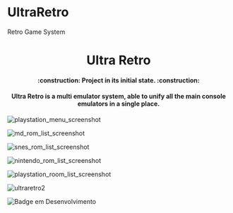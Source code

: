 # UltraRetro
Retro Game System
<h1 align="center"> Ultra Retro </h1>

<h4 align="center">     :construction:  Project in its initial state.  :construction:</h4>


<h4 align="center">     Ultra Retro is a multi emulator system, able to unify all the main console emulators in a single place.</h4>


![playstation_menu_screenshot](https://user-images.githubusercontent.com/99426154/203882850-6a4b6c8f-ec6d-42e6-8ccd-0017193ab477.png)


![md_rom_list_screenshot](https://user-images.githubusercontent.com/99426154/203882903-59f9fbdf-fa24-40c4-862b-1405ecc3e295.png)

![snes_rom_list_screenshot](https://user-images.githubusercontent.com/99426154/203882945-7a6b2fbc-3a45-4488-8745-50ce5bfbd43f.png)


![nintendo_rom_list_screenshot](https://user-images.githubusercontent.com/99426154/203882968-7127df5b-dc66-4757-a24e-4505c42065d3.png)

![playstation_room_list_screenshot](https://user-images.githubusercontent.com/99426154/203882986-12017d51-5b28-4f3a-bf6b-110c2803fe86.png)




![ultraretro2](https://user-images.githubusercontent.com/99426154/200126552-38cda494-6a5c-4d28-80df-dac8b403ddd5.png)

![Badge em Desenvolvimento](http://img.shields.io/static/v1?label=STATUS&message=In%20Development&color=GREEN&style=for-the-badge)


